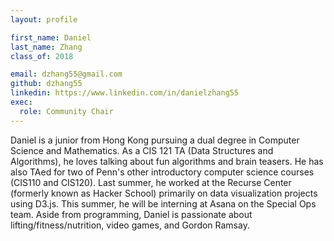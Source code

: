 ```yaml
---
layout: profile

first_name: Daniel
last_name: Zhang
class_of: 2018

email: dzhang55@gmail.com
github: dzhang55
linkedin: https://www.linkedin.com/in/danielzhang55
exec:
  role: Community Chair
---
```


Daniel is a junior from Hong Kong pursuing a dual degree in Computer Science and Mathematics. As a CIS 121 TA (Data Structures and Algorithms), he loves talking about fun algorithms and brain teasers. He has also TAed for two of Penn's other introductory computer science courses (CIS110 and CIS120). Last summer, he worked at the Recurse Center (formerly known as Hacker School) primarily on data visualization projects using D3.js. This summer, he will be interning at Asana on the Special Ops team. Aside from programming, Daniel is passionate about lifting/fitness/nutrition, video games, and Gordon Ramsay.
